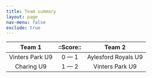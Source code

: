 ```yaml
---
title: Team summary
layout: page
nav-menu: false
exclude: true
---
```




|     Team 1      |  ::Score::  |       Team 2        |
|:---------------:|:-----------:|:-------------------:|
| Vinters Park U9 | 0 &mdash; 1 | Aylesford Royals U9 |
|   Charing U9    | 1 &mdash; 2 |   Vinters Park U9   |

 <br /><br /><br />
